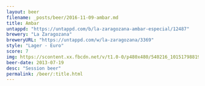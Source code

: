 ```yaml
---
layout: beer
filename: _posts/beer/2016-11-09-ambar.md
title: Ambar
untappd: "https://untappd.com/b/la-zaragozana-ambar-especial/12487"
brewery: "La Zaragozana"
breweryURL: "https://untappd.com/w/la-zaragozana/3369"
style: "Lager - Euro"
score: 7
img: https://scontent.xx.fbcdn.net/v/t1.0-0/p480x480/540216_10151798819258745_1593913527_n.jpg?oh=c0fa3975433fb1c86fcf6d75226d6a51&oe=59240D84
beer-date: 2013-07-19
desc: "Session beer"
permalink: /beer/:title.html
---
```

